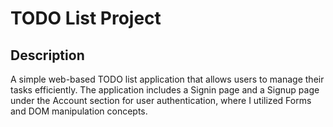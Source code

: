 # TODO List Project

## Description

A simple web-based TODO list application that allows users to manage their tasks efficiently. The application includes a Signin page and a Signup page under the Account section for user authentication, where I utilized Forms and DOM manipulation concepts.
